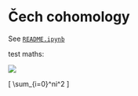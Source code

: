 # Čech cohomology

See [`README.ipynb`](https://github.com/jjaassoonn/cc/blob/master/README.ipynb)

test maths:

<img src="https://render.githubusercontent.com/render/math?math=e^{i \pi} = -1">

\[
\sum_{i=0}^ni^2
\]
